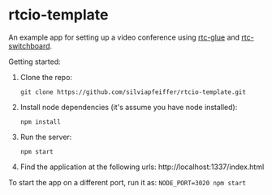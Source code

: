 rtcio-template
==============

An example app for setting up a video conference using [rtc-glue](https://github.com/rtc-io/rtc-glue) and [rtc-switchboard](https://github.com/rtc-io/rtc-switchboard).

Getting started:

1. Clone the repo:
    ```
    git clone https://github.com/silviapfeiffer/rtcio-template.git
    ```

2. Install node dependencies (it's assume you have node installed):
    ```
    npm install
    ```

3. Run the server:
    ```
    npm start
    ```

4. Find the application at the following urls:
    http://localhost:1337/index.html


To start the app on a different port, run it as:
    ```
    NODE_PORT=3020 npm start
    ```
